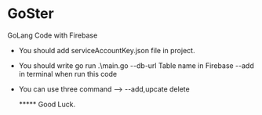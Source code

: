 # GoSter
GoLang Code with Firebase

* You should add serviceAccountKey.json file in project.
* You should write go run .\main.go --db-url Table name in Firebase --add 
in terminal when run this code
* You can use three command --> --add,upcate delete

  ***** Good Luck.
